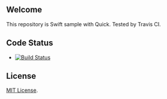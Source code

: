 ## Welcome

This repository is Swift sample with Quick.
Tested by Travis CI.

## Code Status

* [![Build Status](https://travis-ci.org/nafu/QuickSwift.svg?branch=master)](https://travis-ci.org/nafu/QuickSwift)

## License

[MIT License](http://www.opensource.org/licenses/MIT).
